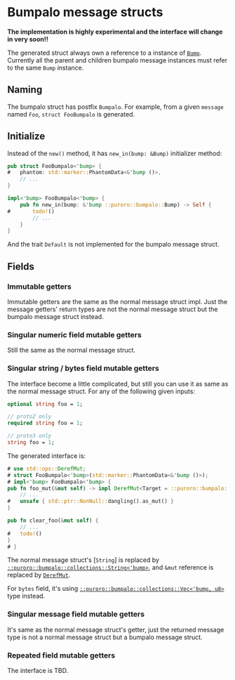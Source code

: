 
# Bumpalo message structs

**The implementation is highly experimental and the interface will change
in very soon!!**

The generated struct always own a reference to a instance of 
[`Bump`](crate::bumpalo::Bump). Currently all the parent and children bumpalo
message instances must refer to the same `Bump` instance.

## Naming

The bumpalo struct has postfix `Bumpalo`.
For example, from a given `message` named `Foo`,
`struct FooBumpalo` is generated.

## Initialize

Instead of the `new()` method, it has `new_in(bump: &Bump)` initializer method:

```rust
pub struct FooBumpalo<'bump> {
#   phantom: std::marker::PhantomData<&'bump ()>,
    // ...
}

impl<'bump> FooBumpalo<'bump> {
    pub fn new_in(bump: &'bump ::puroro::bumpalo::Bump) -> Self {
#       todo!()
        // ...
    }
}
```

And the trait `Default` is not implemented for the bumpalo message struct.

## Fields

### Immutable getters

Immutable getters are the same as the normal message struct impl.
Just the message getters' return types are not the normal message struct but
the bumpalo message struct instead.

### Singular numeric field mutable getters

Still the same as the normal message struct.

### Singular string / bytes field mutable getters

The interface become a little complicated, but still you can use it as
same as the normal message struct. For any of the following given inputs:

```protobuf
optional string foo = 1;

// proto2 only
required string foo = 1;

// proto3 only
string foo = 1;
```

The generated interface is:

```rust
# use std::ops::DerefMut;
# struct FooBumpalo<'bump>(std::marker::PhantomData<&'bump ()>);
# impl<'bump> FooBumpalo<'bump> {
pub fn foo_mut(&mut self) -> impl DerefMut<Target = ::puroro::bumpalo::collections::String<'bump>> {
    // ...
#   unsafe { std::ptr::NonNull::dangling().as_mut() }
}

pub fn clear_foo(&mut self) {
    // ...
#   todo!()
}
# }
```

The normal message struct's [`String`] is replaced by
[`::puroro::bumpalo::collections::String<'bump>`](crate::bumpalo::collections::String),
and `&mut` reference is replaced by [`DerefMut`](std::ops::DerefMut).

For `bytes` field, it's using [`::puroro::bumpalo::collections::Vec<'bump, u8>`](crate::bumpalo::collections::Vec) type instead.

### Singular message field mutable getters

It's same as the normal message struct's getter, just the
returned message type is not a normal message struct but
a bumpalo message struct.

### Repeated field mutable getters

The interface is TBD.

